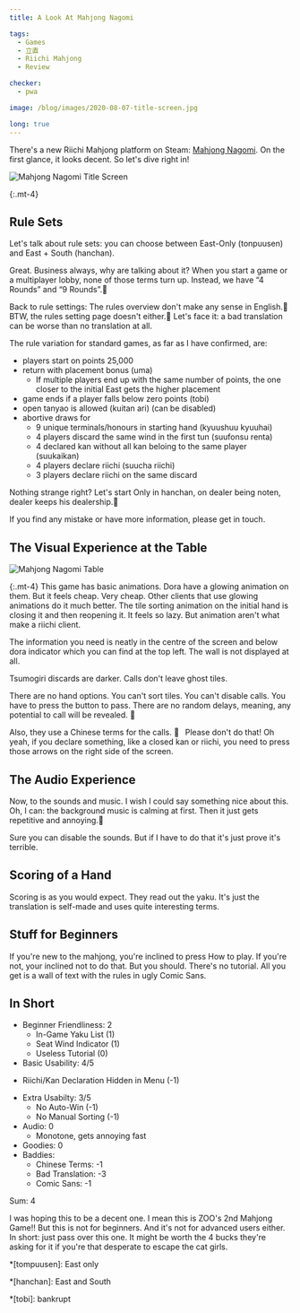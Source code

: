```yaml
---
title: A Look At Mahjong Nagomi

tags:
  - Games
  - 立直
  - Riichi Mahjong
  - Review

checker:
  - pwa

image: /blog/images/2020-08-07-title-screen.jpg

long: true
---
```


There's a new Riichi Mahjong platform on Steam: [Mahjong Nagomi](https://store.steampowered.com/app/1356180/Mahjong_Nagomi/).
On the first glance, it looks decent. So let's dive right in!
<!--more-->

<picture>
  <source srcset="{{ '/blog/images/2020-08-07-title-screen.avif' | absolute_url }}" type="image/avif">
  <source srcset="{{ '/blog/images/2020-08-07-title-screen.webp' | absolute_url }}" type="image/webp">
  <img loading="lazy" src="{{ '/blog/images/2020-08-07-title-screen.jpg' | absolute_url }}" alt="Mahjong Nagomi Title Screen">
</picture>

{:.mt-4}
## Rule Sets

Let's talk about rule sets: you can choose between East-Only (tonpuusen) and
East&nbsp;+&nbsp;South (hanchan).

Great. Business always, why are talking about it?
When you start a game or a multiplayer lobby, none of those terms turn up.
Instead, we have “4 Rounds” and “9 Rounds”.🤮

Back to rule settings:
The rules overview don't make any sense in English.🤮
BTW, the rules setting page doesn't either.🤮
Let's face it: a bad translation can be worse than no translation at all.

The rule variation for standard games, as far as I have confirmed, are:

- players start on points 25,000
- return with placement bonus (uma)
  - If multiple players end up with the same number of points, the one closer to the initial East gets the higher placement
- game ends if a player falls below zero points (tobi)
- open tanyao is allowed (kuitan ari) (can be disabled)
- abortive draws for
  - 9 unique terminals/honours in starting hand (kyuushuu kyuuhai)
  - 4 players discard the same wind in the first tun (suufonsu renta)
  - 4 declared kan without all kan beloing to the same player (suukaikan)
  - 4 players declare riichi (suucha riichi)
  - 3 players declare riichi on the same discard

Nothing strange right? Let's start
Only in hanchan, on dealer being noten, dealer keeps his dealership.🤮

If you find any mistake or have more information, please get in touch.

## The Visual Experience at the Table

<picture>
  <source srcset="{{ '/blog/images/2020-08-07-table.avif' | absolute_url }}" type="image/avif">
  <source srcset="{{ '/blog/images/2020-08-07-table.webp' | absolute_url }}" type="image/webp">
  <img loading="lazy" src="{{ '/blog/images/2020-08-07-table.jpg' | absolute_url }}" alt="Mahjong Nagomi Table">
</picture>

{:.mt-4}
This game has basic animations. Dora have a glowing animation on them.
But it feels cheap. Very cheap.
Other clients that use glowing animations do it much better.
The tile sorting animation on the initial hand is closing it and then reopening it.
It feels so lazy. But animation aren't what make a riichi client.

The information you need is neatly in the centre of the screen and below dora indicator which you can find at the top left. The wall is not displayed at all.

Tsumogiri discards are darker. Calls don't leave ghost tiles.

There are no hand options. You can't sort tiles. You can't disable calls.
You have to press the button to pass. There are no random delays, meaning, any potential to call will be revealed. 🤮

Also, they use a Chinese terms for the calls. 🤮&ensp;
Please don't do that!
Oh yeah, if you declare something, like a closed kan or riichi, you need to press those arrows on the right side of the screen.

## The Audio Experience

Now, to the sounds and music.
I wish I could say something nice about this.
Oh, I can: the background music is calming at first.
Then it just gets repetitive and annoying.🤮

Sure you can disable the sounds.
But if I have to do that it's just prove it's terrible.

## Scoring of a Hand

Scoring is as you would expect.
They read out the yaku.
It's just the translation is self-made and uses quite interesting terms.

## Stuff for Beginners

If you're new to the mahjong, you're inclined to press How to play.
If you're not, your inclined not to do that.
But you should.
There's no tutorial.
All you get is a wall of text with the rules in ugly Comic Sans.

## In Short

- Beginner Friendliness: 2
  * In-Game Yaku List (1)
  * Seat Wind Indicator (1)
  * Useless Tutorial (0)
-  Basic Usability: 4/5
  * Riichi/Kan Declaration Hidden in Menu (-1)
- Extra Usabilty: 3/5
  * No Auto-Win (-1)
  * No Manual Sorting (-1)
- Audio: 0
  * Monotone, gets annoying fast
- Goodies: 0
- Baddies:
  * Chinese Terms: -1
  * Bad Translation: -3
  * Comic Sans: -1

Sum: 4

I was hoping this to be a decent one.
I mean this is ZOO's 2nd Mahjong Game!!
But this is not for beginners.
And it's not for advanced users either.
In short: just pass over this one.
It might be worth the 4 bucks they're asking for it if you're that desperate to escape the cat girls.

*[tompuusen]: East only

*[hanchan]: East and South

*[tobi]: bankrupt
